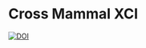 # Cross Mammal XCI 

[![DOI](https://zenodo.org/badge/402494246.svg)](https://zenodo.org/doi/10.5281/zenodo.13774726) 

